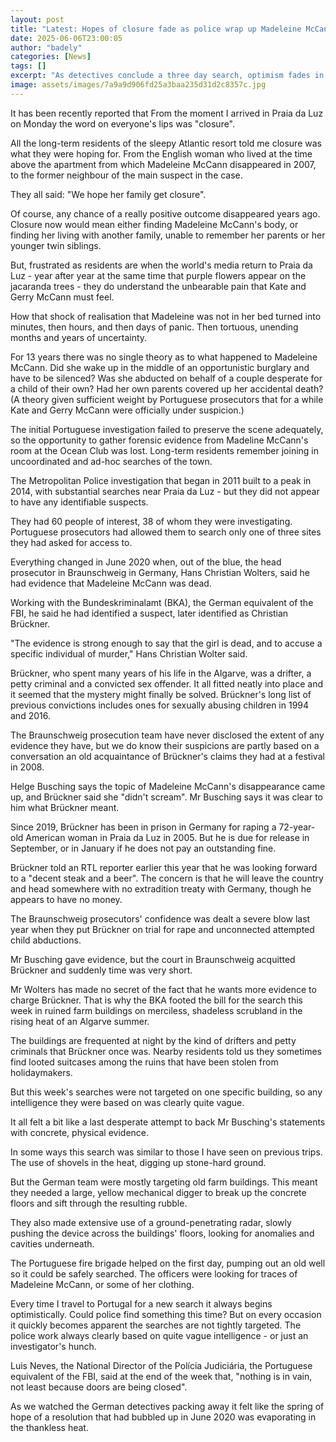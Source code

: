 ```yaml
---
layout: post
title: "Latest: Hopes of closure fade as police wrap up Madeleine McCann search"
date: 2025-06-06T23:00:05
author: "badely"
categories: [News]
tags: []
excerpt: "As detectives conclude a three day search, optimism fades in Praia da Luz."
image: assets/images/7a9a9d906fd25a3baa235d31d2c8357c.jpg
---
```


It has been recently reported that From the moment I arrived in Praia da Luz on Monday the word on everyone's lips was "closure".

All the long-term residents of the sleepy Atlantic resort told me closure was what they were hoping for. From the English woman who lived at the time above the apartment from which Madeleine McCann disappeared in 2007, to the former neighbour of the main suspect in the case.

They all said: "We hope her family get closure".

Of course, any chance of a really positive outcome disappeared years ago. Closure now would mean either finding Madeleine McCann's body, or finding her living with another family, unable to remember her parents or her younger twin siblings.

But, frustrated as residents are when the world's media return to Praia da Luz - year after year at the same time that purple flowers appear on the jacaranda trees - they do understand the unbearable pain that Kate and Gerry McCann must feel. 

How that shock of realisation that Madeleine was not in her bed turned into minutes, then hours, and then days of panic. Then tortuous, unending months and years of uncertainty.

For 13 years there was no single theory as to what happened to Madeleine McCann. Did she wake up in the middle of an opportunistic burglary and have to be silenced? Was she abducted on behalf of a couple desperate for a child of their own? Had her own parents covered up her accidental death? (A theory given sufficient weight by Portuguese prosecutors that for a while Kate and Gerry McCann were officially under suspicion.)

The initial Portuguese investigation failed to preserve the scene adequately, so the opportunity to gather forensic evidence from Madeline McCann's room at the Ocean Club was lost. Long-term residents remember joining in uncoordinated and ad-hoc searches of the town.

The Metropolitan Police investigation that began in 2011 built to a peak in 2014, with substantial searches near Praia da Luz - but they did not appear to have any identifiable suspects. 

They had 60 people of interest, 38 of whom they were investigating. Portuguese prosecutors had allowed them to search only one of three sites they had asked for access to.

Everything changed in June 2020 when, out of the blue, the head prosecutor in Braunschweig in Germany, Hans Christian Wolters, said he had evidence that Madeleine McCann was dead. 

Working with the Bundeskriminalamt (BKA), the German equivalent of the FBI, he said he had identified a suspect, later identified as Christian Brückner.

"The evidence is strong enough to say that the girl is dead, and to accuse a specific individual of murder," Hans Christian Wolter said.

Brückner, who spent many years of his life in the Algarve, was a drifter, a petty criminal and a convicted sex offender. It all fitted neatly into place and it seemed that the mystery might finally be solved. Brückner's long list of previous convictions includes ones for sexually abusing children in 1994 and 2016.

The Braunschweig prosecution team have never disclosed the extent of any evidence they have, but we do know their suspicions are partly based on a conversation an old acquaintance of Brückner's claims they had at a festival in 2008.

Helge Busching says the topic of Madeleine McCann's disappearance came up, and Brückner said she "didn't scream". Mr Busching says it was clear to him what Brückner meant.

Since 2019, Brückner has been in prison in Germany for raping a 72-year-old American woman in Praia da Luz in 2005. But he is due for release in September, or in January if he does not pay an outstanding fine.

Brückner told an RTL reporter earlier this year that he was looking forward to a "decent steak and a beer". The concern is that he will leave the country and head somewhere with no extradition treaty with Germany, though he appears to have no money.

The Braunschweig prosecutors' confidence was dealt a severe blow last year when they put Brückner on trial for rape and unconnected attempted child abductions. 

Mr Busching gave evidence, but the court in Braunschweig acquitted Brückner and suddenly time was very short.

Mr Wolters has made no secret of the fact that he wants more evidence to charge Brückner. That is why the BKA footed the bill for the search this week in ruined farm buildings on merciless, shadeless scrubland in the rising heat of an Algarve summer.

The buildings are frequented at night by the kind of drifters and petty criminals that Brückner once was. Nearby residents told us they sometimes find looted suitcases among the ruins that have been stolen from holidaymakers.

But this week's searches were not targeted on one specific building, so any intelligence they were based on was clearly quite vague.

It all felt a bit like a last desperate attempt to back Mr Busching's statements with concrete, physical evidence.

In some ways this search was similar to those I have seen on previous trips. The use of shovels in the heat, digging up stone-hard ground.

But the German team were mostly targeting old farm buildings. This meant they needed a large, yellow mechanical digger to break up the concrete floors and sift through the resulting rubble. 

They also made extensive use of a ground-penetrating radar, slowly pushing the device across the buildings' floors, looking for anomalies and cavities underneath. 

The Portuguese fire brigade helped on the first day, pumping out an old well so it could be safely searched. The officers were looking for traces of Madeleine McCann, or some of her clothing.

Every time I travel to Portugal for a new search it always begins optimistically. Could police find something this time? But on every occasion it quickly becomes apparent the searches are not tightly targeted. The police work always clearly based on quite vague intelligence - or just an investigator's hunch.

Luis Neves, the National Director of the Polícia Judiciária, the Portuguese equivalent of the FBI, said at the end of the week that, "nothing is in vain, not least because doors are being closed".

As we watched the German detectives packing away it felt like the spring of hope of a resolution that had bubbled up in June 2020 was evaporating in the thankless heat.

